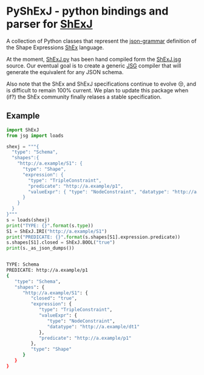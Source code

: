 # PyShExJ - python bindings and parser for [ShExJ](https://github.com/shexSpec/shexTest/blob/master/doc/ShExJ.jsg)

A collection of Python classes that represent the [json-grammar](https://github.com/ericprud/jsg) definition of the Shape Expressions [ShEx]() language. 

At the moment, [ShExJ.py](src/ShExj.py) has been hand compiled form the [ShExJ.jsg]((https://github.com/shexSpec/shexTest/blob/master/doc/ShExJ.jsg)) source.  Our eventual goal is to create a generic [JSG](https://github.com/ericprud/jsg) compiler that will generate the equivalent for any JSON schema.

Also note that the ShEx and ShExJ specifications continue to evolve :unamused:, and is difficult to remain 100% current.  We plan to update this package when (if?) the ShEx community finally relases a stable specification.

## Example
```python
import ShExJ
from jsg import loads

shexj = """{
  "type": "Schema",
  "shapes":{
    "http://a.example/S1": {
      "type": "Shape",
      "expression": {
        "type": "TripleConstraint",
        "predicate": "http://a.example/p1",
        "valueExpr": { "type": "NodeConstraint", "datatype": "http://a.example/dt1" }
      }
    }
  }
}"""
s = loads(shexj)
print("TYPE: {}".format(s.type))
S1 = ShExJ.IRI("http://a.example/S1")
print("PREDICATE: {}".format(s.shapes[S1].expression.predicate))
s.shapes[S1].closed = ShExJ.BOOL("true")
print(s._as_json_dumps())
```
```bash

TYPE: Schema
PREDICATE: http://a.example/p1
{
   "type": "Schema",
   "shapes": {
      "http://a.example/S1": {
         "closed": "true",
         "expression": {
            "type": "TripleConstraint",
            "valueExpr": {
               "type": "NodeConstraint",
               "datatype": "http://a.example/dt1"
            },
            "predicate": "http://a.example/p1"
         },
         "type": "Shape"
      }
   }
}
```
